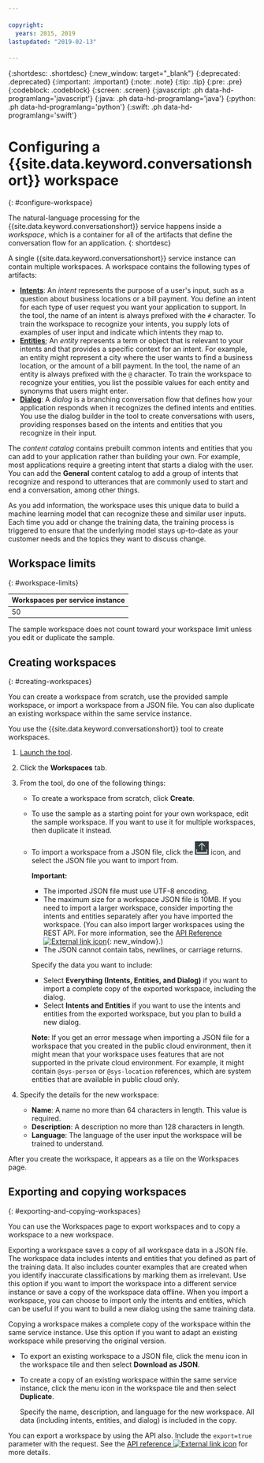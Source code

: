 ```yaml
---

copyright:
  years: 2015, 2019
lastupdated: "2019-02-13"

---
```


{:shortdesc: .shortdesc}
{:new_window: target="_blank"}
{:deprecated: .deprecated}
{:important: .important}
{:note: .note}
{:tip: .tip}
{:pre: .pre}
{:codeblock: .codeblock}
{:screen: .screen}
{:javascript: .ph data-hd-programlang='javascript'}
{:java: .ph data-hd-programlang='java'}
{:python: .ph data-hd-programlang='python'}
{:swift: .ph data-hd-programlang='swift'}

# Configuring a {{site.data.keyword.conversationshort}} workspace
{: #configure-workspace}

The natural-language processing for the {{site.data.keyword.conversationshort}} service happens inside a *workspace*, which is a container for all of the artifacts that define the conversation flow for an application.
{: shortdesc}

A single {{site.data.keyword.conversationshort}} service instance can contain multiple workspaces. A workspace contains the following types of artifacts:

- [**Intents**](/docs/services/assistant-icp/intents.html): An *intent* represents the purpose of a user's input, such as a question about business locations or a bill payment. You define an intent for each type of user request you want your application to support. In the tool, the name of an intent is always prefixed with the `#` character. To train the workspace to recognize your intents, you supply lots of examples of user input and indicate which intents they map to.
- [**Entities**](/docs/services/assistant-icp/entities.html); An *entity* represents a term or object that is relevant to your intents and that provides a specific context for an intent. For example, an entity might represent a city where the user wants to find a business location, or the amount of a bill payment. In the tool, the name of an entity is always prefixed with the `@` character. To train the workspace to recognize your entities, you list the possible values for each entity and synonyms that users might enter.
- [**Dialog**](/docs/services/assistant-icp/dialog-build.html): A *dialog* is a branching conversation flow that defines how your application responds when it recognizes the defined intents and entities. You use the dialog builder in the tool to create conversations with users, providing responses based on the intents and entities that you recognize in their input.

The *content catalog* contains prebuilt common intents and entities that you can add to your application rather than building your own. For example, most applications require a greeting intent that starts a dialog with the user. You can add the **General** content catalog to add a group of intents that recognize and respond to utterances that are commonly used to start and end a conversation, among other things.

As you add information, the workspace uses this unique data to build a machine learning model that can recognize these and similar user inputs. Each time you add or change the training data, the training process is triggered to ensure that the underlying model stays up-to-date as your customer needs and the topics they want to discuss change.

## Workspace limits
{: #workspace-limits}

| Workspaces per service instance |
|---------------------------------|
|                              50 |

The sample workspace does not count toward your workspace limit unless you edit or duplicate the sample.

## Creating workspaces
{: #creating-workspaces}

You can create a workspace from scratch, use the provided sample workspace, or import a workspace from a JSON file. You can also duplicate an existing workspace within the same service instance.

You use the {{site.data.keyword.conversationshort}} tool to create workspaces. 

1.  [Launch the tool](/docs/services/assistant-icp/install.html#launch-tool).
1.  Click the **Workspaces** tab.
1.  From the tool, do one of the following things:
    - To create a workspace from scratch, click **Create**.
    - To use the sample as a starting point for your own workspace, edit the sample workspace. If you want to use it for multiple workspaces, then duplicate it instead.
    - To import a workspace from a JSON file, click the ![Import workspace](images/workspace_import.png) icon, and select the JSON file you want to import from.

        **Important:**

        - The imported JSON file must use UTF-8 encoding.
        - The maximum size for a workspace JSON file is 10MB. If you need to import a larger workspace, consider importing the intents and entities separately after you have imported the workspace. (You can also import larger workspaces using the REST API. For more information, see the [API Reference ![External link icon](../../icons/launch-glyph.svg "External link icon")](https://cloud.ibm.com/apidocs/assistant-icp#create-workspace){: new_window}.)
        - The JSON cannot contain tabs, newlines, or carriage returns.

        Specify the data you want to include:

        - Select **Everything (Intents, Entities, and Dialog)** if you want to import a complete copy of the exported workspace, including the dialog.
        - Select **Intents and Entities** if you want to use the intents and entities from the exported workspace, but you plan to build a new dialog.

        **Note**: If you get an error message when importing a JSON file for a workspace that you created in the public cloud environment, then it might mean that your workspace uses features that are not supported in the private cloud environment. For example, it might contain `@sys-person` or `@sys-location` references, which are system entities that are available in public cloud only.

1.  Specify the details for the new workspace:
    - **Name**: A name no more than 64 characters in length. This value is required.
    - **Description**: A description no more than 128 characters in length.
    - **Language**: The language of the user input the workspace will be trained to understand.

After you create the workspace, it appears as a tile on the Workspaces page.

## Exporting and copying workspaces
{: #exporting-and-copying-workspaces}

You can use the Workspaces page to export workspaces and to copy a workspace to a new workspace.

Exporting a workspace saves a copy of all workspace data in a JSON file. The workspace data includes intents and entities that you defined as part of the training data. It also includes counter examples that are created when you identify inaccurate classifications by marking them as irrelevant. Use this option if you want to import the workspace into a different service instance or save a copy of the workspace data offline. When you import a workspace, you can choose to import only the intents and entities, which can be useful if you want to build a new dialog using the same training data.

Copying a workspace makes a complete copy of the workspace within the same service instance. Use this option if you want to adapt an existing workspace while preserving the original version.

- To export an existing workspace to a JSON file, click the menu icon in the workspace tile and then select **Download as JSON**.
- To create a copy of an existing workspace within the same service instance, click the menu icon in the workspace tile and then select **Duplicate**.

    Specify the name, description, and language for the new workspace. All data (including intents, entities, and dialog) is included in the copy.

You can export a workspace by using the API also. Include the `export=true` parameter with the request. See the [API reference ![External link icon](../../icons/launch-glyph.svg "External link icon")](https://cloud.ibm.com/apidocs/assistant-icp#get-information-about-a-workspace) for more details.
